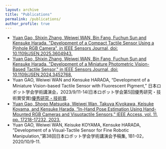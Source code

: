 ```yaml
---
layout: archive
title: "Publications"
permalink: /publications/
author_profile: true
---
```


* [Yuan Gao, Shixin Zhang, Weiwei WAN, Bin Fang, Fuchun Sun and Kensuke Harada, "Development of a Compact Tactile Sensor Using a Pinhole RGB Camera", in IEEE Sensors Journal, doi: 10.1109/JSEN.2025.3604943.](https://ieeexplore.ieee.org/document/11154898)
* [Yuan Gao, Shixin Zhang, Weiwei WAN, Bin Fang, Fuchun Sun and Kensuke Harada, "Development of a Miniature Photometric Vision-Based Tactile Sensor," in IEEE Sensors Journal, doi: 10.1109/JSEN.2024.3452768.](https://ieeexplore.ieee.org/document/10670000)
* Yuan GAO, Weiwei WAN and Kensuke HARADA, “Development of a Miniature Vision-based Tactile Sensor with Fluorescent Pigment,” 日本ロボット学会学術講演会，2023/9/11-14(日本ロボット学会第5回優秀研究・技術賞受賞)[優秀研究・技術賞](https://www.rsj.or.jp/info/awards/category/ykg/).
* [Yuan Gao, Shogo Matsuoka, Weiwei Wan, Takuya Kiyokawa, Keisuke Koyama, and Kensuke Harada, “In-Hand Pose Estimation Using Hand-Mounted RGB Cameras and Visuotactile Sensors,” IEEE Access, vol. 11, pp. 17218-17232, 2023.]()
* Yuan GAO, Weiwei WAN, Keisuke KOYAMA, Kensuke HARADA, ”Development of a Visual-Tactile Sensor for Fine Robotic Manipulation,”第38回日本ロボット学会学術講演会予稿集, 1B1-02，2020/10/9-11.